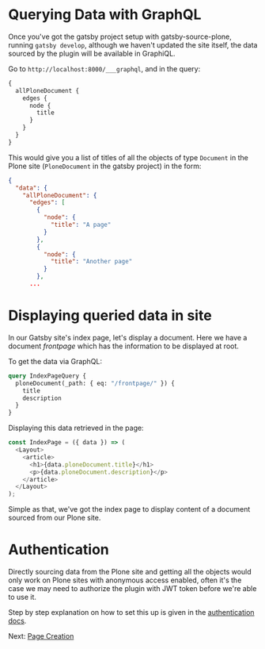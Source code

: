# Querying Data with GraphQL

Once you've got the gatsby project setup with gatsby-source-plone, running `gatsby develop`, although we haven't updated the site itself, the data sourced by the plugin will be available in GraphiQL.

Go to `http://localhost:8000/___graphql`, and in the query:

```graphql
{
  allPloneDocument {
    edges {
      node {
        title
      }
    }
  }
}
```

This would give you a list of titles of all the objects of type `Document` in the Plone site (`PloneDocument` in the gatsby project) in the form:

```json
{
  "data": {
    "allPloneDocument": {
      "edges": [
        {
          "node": {
            "title": "A page"
          }
        },
        {
          "node": {
            "title": "Another page"
          }
        },
      ...
```

# Displaying queried data in site

In our Gatsby site's index page, let's display a document. Here we have a document _frontpage_ which has the information to be displayed at root.

To get the data via GraphQL:

```graphql
query IndexPageQuery {
  ploneDocument(_path: { eq: "/frontpage/" }) {
    title
    description
  }
}
```

Displaying this data retrieved in the page:

```javascript
const IndexPage = ({ data }) => (
  <Layout>
    <article>
      <h1>{data.ploneDocument.title}</h1>
      <p>{data.ploneDocument.description}</p>
    </article>
  </Layout>
);
```

Simple as that, we've got the index page to display content of a document sourced from our Plone site.

# Authentication

Directly sourcing data from the Plone site and getting all the objects would only work on Plone sites with anonymous access enabled, often it's the case we may need to authorize the plugin with JWT token before we're able to use it.

Step by step explanation on how to set this up is given in the [authentication docs](https://collective.github.io/gatsby-source-plone/reference/authentication/).

Next: [Page Creation](https://github.com/collective/gatsby-source-plone/blob/master/docs/tutorial/3_page_creation.md)
